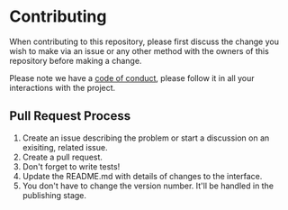 # Contributing

When contributing to this repository, please first discuss the change you wish to make via an issue or any other method with the owners of this repository before making a change.

Please note we have a [code of conduct](https://github.com/phenax/pipey/blob/master/CODE_OF_CONDUCT.md), please follow it in all your interactions with the project.

## Pull Request Process

1. Create an issue describing the problem or start a discussion on an exisiting, related issue.
2. Create a pull request.
3. Don't forget to write tests!
4. Update the README.md with details of changes to the interface.
5. You don't have to change the version number. It'll be handled in the publishing stage.
